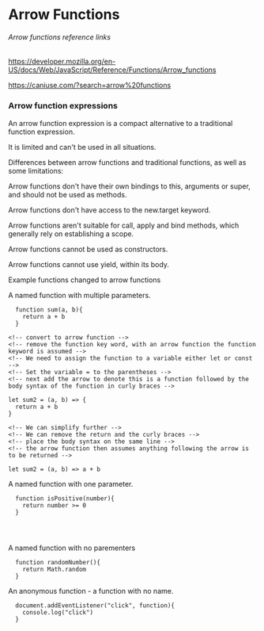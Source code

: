 # Arrow Functions

###### Arrow functions reference links

https://developer.mozilla.org/en-US/docs/Web/JavaScript/Reference/Functions/Arrow_functions

https://caniuse.com/?search=arrow%20functions

### Arrow function expressions

An arrow function expression is a compact alternative to a traditional function expression.

It is limited and can't be used in all situations.

Differences between arrow functions and traditional functions, as well as some limitations:

Arrow functions don't have their own bindings to this, arguments or super, and should not be used as methods.

Arrow functions don't have access to the new.target keyword.

Arrow functions aren't suitable for call, apply and bind methods, which generally rely on establishing a scope.

Arrow functions cannot be used as constructors.

Arrow functions cannot use yield, within its body.

Example functions changed to arrow functions

A named function with multiple parameters.
```
  function sum(a, b){
    return a + b
  }
  
<!-- convert to arrow function -->
<!-- remove the function key word, with an arrow function the function keyword is assumed -->
<!-- We need to assign the function to a variable either let or const -->
<!-- Set the variable = to the parentheses -->
<!-- next add the arrow to denote this is a function followed by the body syntax of the function in curly braces -->

let sum2 = (a, b) => {
  return a + b
}  

<!-- We can simplify further -->
<!-- We can remove the return and the curly braces -->
<!-- place the body syntax on the same line -->
<!-- the arrow function then assumes anything following the arrow is to be returned -->

let sum2 = (a, b) => a + b

```

A named function with one parameter.
```
  function isPositive(number){
    return number >= 0
  }
  
  
  
```

A named function with no parementers
```
  function randomNumber(){
    return Math.random
  }
```

An anonymous function - a function with no name. 
```
  document.addEventListener("click", function){
    console.log("click")
  }
```


